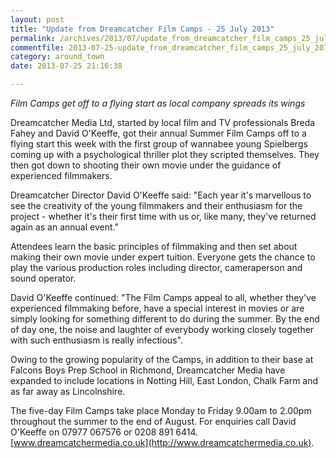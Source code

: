 ```yaml
---
layout: post
title: "Update from Dreamcatcher Film Camps - 25 July 2013"
permalink: /archives/2013/07/update_from_dreamcatcher_film_camps_25_july_2013.html
commentfile: 2013-07-25-update_from_dreamcatcher_film_camps_25_july_2013
category: around_town
date: 2013-07-25 21:16:38

---
```


*Film Camps get off to a flying start as local company spreads its wings*

Dreamcatcher Media Ltd, started by local film and TV professionals Breda Fahey and David O'Keeffe, got their annual Summer Film Camps off to a flying start this week with the first group of wannabee young Spielbergs coming up with a psychological thriller plot they scripted themselves. They then got down to shooting their own movie under the guidance of experienced filmmakers.

Dreamcatcher Director David O'Keeffe said: "Each year it's marvellous to see the creativity of the young filmmakers and their enthusiasm for the project - whether it's their first time with us or, like many, they've returned again as an annual event."

Attendees learn the basic principles of filmmaking and then set about making their own movie under expert tuition. Everyone gets the chance to play the various production roles including director, cameraperson and sound operator.

David O'Keeffe continued: "The Film Camps appeal to all, whether they've experienced filmmaking before, have a special interest in movies or are simply looking for something different to do during the summer. By the end of day one, the noise and laughter of everybody working closely together with such enthusiasm is really infectious".

Owing to the growing popularity of the Camps, in addition to their base at Falcons Boys Prep School in Richmond, Dreamcatcher Media have expanded to include locations in Notting Hill, East London, Chalk Farm and as far away as Lincolnshire.

The five-day Film Camps take place Monday to Friday 9.00am to 2.00pm throughout the summer to the end of August. For enquiries call David O'Keeffe on 07977 067576 or 0208 891 6414. [www.dreamcatchermedia.co.uk](http://www.dreamcatchermedia.co.uk).
